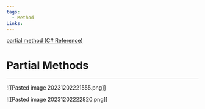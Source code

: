 ```yaml
---
tags:
  - Method
Links:
---
```


[partial method (C# Reference)](https://learn.microsoft.com/en-us/dotnet/csharp/language-reference/keywords/partial-method) 

# Partial Methods
---

![[Pasted image 20231202221555.png]]

![[Pasted image 20231202222820.png]]

